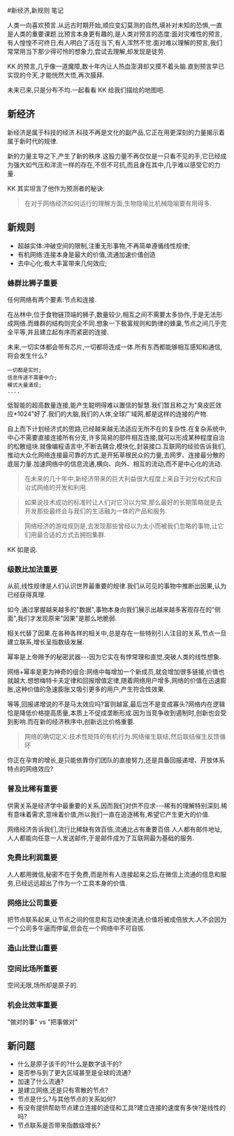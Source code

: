 #新经济,新规则 笔记

人类一向喜欢预言.从远古时期开始,顺应变幻莫测的自然,填补对未知的恐惧,一直是人类的重要课题.比预言本身更有趣的,是人类对预言的态度:面对灾难性的预言,有人惶惶不可终日,有人明白了活在当下,有人浑然不觉.面对难以理解的预言,我们常常用当下那少得可怜的想象力,尝试去理解,却发现是徒劳.

KK 的预言,几乎像一道魔障,数十年内让人热血澎湃却又摸不着头脑.直到预言早已实现的今天,才能恍然大悟,再次膜拜.

未来已来,只是分布不均.一起看看 KK 给我们描绘的地图吧.


## 新经济

新经济是属于科技的经济.科技不再是文化的副产品,它正在用更深刻的力量揭示着属于新时代的规律.

新的力量主导之下,产生了新的秩序.这股力量不再仅仅是一只看不见的手,它已经成为强大如气压和洋流一样的存在,不但不可抗,而且身在其中,几乎难以感受它的力量.

KK 其实坦言了他作为预测者的秘诀:
> 在对于网络经济如何运行的理解方面,生物隐喻比机械隐喻要有用得多.

## 新规则
- 超越实体:冲破空间的限制,注重无形事物,不再简单遵循线性规律;
- 有机网络:连接本身是最大的价值,流通加速价值创造
- 去中心化:极大丰富带来几何效应;

### 蜂群比狮子重要

任何网络有两个要素:节点和连接.

在丛林中,位于食物链顶端的狮子,数量较少,相互之间不需要太多协作,于是无法形成网络.而蜂群的结构则完全不同.想象一下极富规则和韵律的蜂巢,节点之间几乎完全平等,并且建立起有序而紧密的连接.

未来,一切实体都会带有芯片,一切都将连成一体.所有东西都能够相互感知和通信,将会发生什么?

	一切都是实时; 
	信息传递不需要中介; 
	模式大量涌现; 
	....

低智能的超高数量连接,能产生聪明得难以置信的智慧.我们暂且称之为"臭皮匠效应*1024"好了.我们的大脑,我们的人体,全球广域网,都是这样的连接的产物.

自上而下计划经济式的思路,已经越来越无法适应无所不在的复杂性.在复杂系统中,中心不需要直接连接所有分支,许多简易的部件相互连接,就可以形成某种程度自治的松散组块.就像编程语言中,不断去耦合,模块化,封装接口.互联网的经验告诉我们,推动大众化网络连接最可靠的方式,是开拓草根民众的力量,去网罗、连接最分散的底层力量.加速网络中的信息流通,横向、向外、相互的流动,而不是中心化的流动.


> 在未来的几十年中,新经济带来的巨大利益很大程度上来自于对分权式和自治式网络的开发和利用.

> 如果说技术成功的标准时让人们对它习以为常,那么最好的长期策略就是去开发那些最终会与我们的生活融为一体的产品和服务.

>网络经济的游戏规则是,去发现那些曾经以为太小而被我们忽略的事物,让它们用最合适的方式去拥抱集群.


KK 如是说.


### 级数比加法重要

从前,线性规律是人们认识世界最重要的规律.我们从可见的事物中推断出因果,认为已经获得真理.

如今,通过掌握越来越多的"数据",事物本身向我们展示出越来越多客观存在的"侧面",我们才发现原来"因果"是那么地脆弱.

相关代替了因果.在各种各样的相关中,总是存在一些特别引人注目的关系,节点一旦建立联系,增长呈指数级发展.

幂率是上帝赐予的秘密武器---因为它实在有悖常理和直觉,突破人类的线性想象.

网络+幂率是更为神奇的组合:网络中每增加一个新成员,就会增加很多链接,价值也就越大.想想梅特卡夫定律和回报增值定律,随着网络用户增多,网络的价值在迅速膨胀,这种价值的急速膨胀又吸引更多的用户,产生符合性效果.

等等,回报递增说的不是马太效应吗?富则越富,最后岂不是变成寡头?网络内在逻辑恰是降低价格提高质量,本质上不促成垄断形成.因为当竞争收到遏制时,创新也会受到影响.而在新的经济秩序中,创新远比价格重要.

> 网络的确切定义:技术性矩阵的有机行为.网络催生联结,然后联结催生反馈循环

你正在孕育的增长,是只能依靠你们团队的直接努力,还是具备回报递增、开放体系特点的网络效应?


### 普及比稀有重要

供需关系是经济学中最重要的关系,因而我们对供不应求---稀有的理解特别深刻.稀有意味着需求,意味着价值,所以我们一直在追逐稀有,希望它产生更大的价值.

网络经济告诉我们,流行比稀缺有效百倍,流通比占有重要百倍.人人都有邮件地址,人人都能向任意一人发送邮件,于是邮件成为了互联网最为基础的服务.

### 免费比利润重要

人人都用微信,秘密不在于免费,而是所有人连接起来之后,在微信上流通的信息和服务,已经远远超出了作为一个工具本身的价值.


### 网络比公司重要

把节点联系起来,让节点之间的信息和互动快速流通,价值将被成倍放大.人不会因为一个公司多牛逼而停留,但会在一个网络中不可自拔.

### 造山比登山重要



### 空间比场所重要

空间无限,场所却是原子的.

### 机会比效率重要

"做对的事" vs "把事做对"

## 新问题

- 什么是原子该干的?什么是数字该干的?
- 是否参与到了更大区域甚至是全球的流通?
- 加速了什么流通?
- 是建立网络,还是只有零散的节点?
- 节点是什么?与其他节点的关系如何?
- 有没有提供帮助节点建立连接的途径和工具?建立连接的速度有多快?是线性的吗?
- 节点联系是否带来指数级增长?